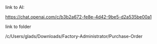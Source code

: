 link to AI:

https://chat.openai.com/c/b3b2a672-fe8e-4d42-9be5-d2a535be00a1

link to folder

/c/Users/glads/Downloads/Factory-Administrator/Purchase-Order